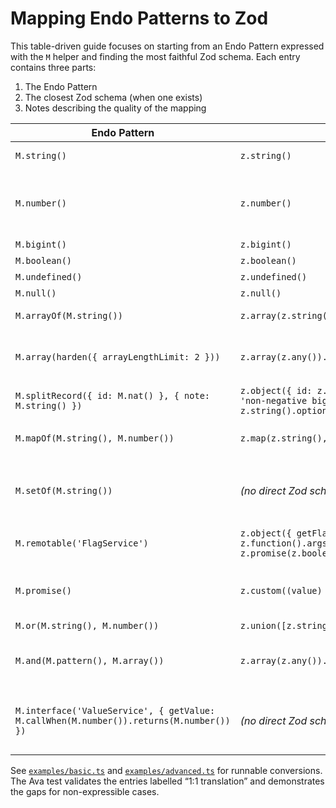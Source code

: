 # Mapping Endo Patterns to Zod

This table-driven guide focuses on starting from an Endo Pattern expressed with the `M` helper and finding the most faithful Zod schema. Each entry contains three parts:

1. The Endo Pattern
2. The closest Zod schema (when one exists)
3. Notes describing the quality of the mapping

| Endo Pattern | Zod Schema | Notes |
| --- | --- | --- |
| `M.string()` | `z.string()` | 1:1 translation. Example in [`examples/basic.ts`](./examples/basic.ts). |
| `M.number()` | `z.number()` | 1:1 translation for finite numbers. Zod allows `NaN` by default; use `.finite()` to align with Endo which rejects `NaN` and infinities. |
| `M.bigint()` | `z.bigint()` | 1:1 translation. |
| `M.boolean()` | `z.boolean()` | 1:1 translation. |
| `M.undefined()` | `z.undefined()` | Exact match. |
| `M.null()` | `z.null()` | Exact match. |
| `M.arrayOf(M.string())` | `z.array(z.string())` | Exact match when Element pattern maps cleanly. |
| `M.array(harden({ arrayLengthLimit: 2 }))` | `z.array(z.any()).max(2)` | Zod has upper/lower bounds. Endo can express additional constraints (e.g., pass-by-copy) that Zod cannot. |
| `M.splitRecord({ id: M.nat() }, { note: M.string() })` | `z.object({ id: z.bigint().refine((value) => value >= 0n, 'non-negative bigint') }).extend({ note: z.string().optional() })` | Use `.refine` because BigInt schemas lack `.nonnegative()`. |
| `M.mapOf(M.string(), M.number())` | `z.map(z.string(), z.number())` | Zod only ensures entry types; it does not enforce pass-by-copy vs remotable keys. |
| `M.setOf(M.string())` | *(no direct Zod schema)* | Zod lacks passable `CopySet`. Use `z.array(schema).transform(...)` with deduplication. See [`examples/advanced.ts`](./examples/advanced.ts) and [`gaps-and-workarounds.md`](./gaps-and-workarounds.md#copy-collections). |
| `M.remotable('FlagService')` | `z.object({ getFlag: z.function().args(z.string()).returns(z.union([z.boolean(), z.promise(z.boolean())])) })` | Zod can require a callable property but cannot enforce remotable pass-style. |
| `M.promise()` | `z.custom((value) => value instanceof Promise)` | Zod has no built-in promise schema. A custom refinement approximates the check but loses pass-style information. |
| `M.or(M.string(), M.number())` | `z.union([z.string(), z.number()])` | 1:1 translation. |
| `M.and(M.pattern(), M.array())` | `z.array(z.any()).superRefine(...)` | Zod lacks an intersection helper with structural constraints. A `.superRefine` step can simulate additional predicates. |
| `M.interface('ValueService', { getValue: M.callWhen(M.number()).returns(M.number()) })` | *(no direct Zod schema)* | InterfaceGuards validate remotable behaviour; Zod remains focused on structural data. Pair with documentation or higher-level guards. |

See [`examples/basic.ts`](./examples/basic.ts) and [`examples/advanced.ts`](./examples/advanced.ts) for runnable conversions. The Ava test validates the entries labelled “1:1 translation” and demonstrates the gaps for non-expressible cases.
